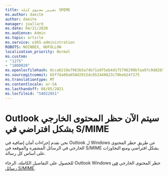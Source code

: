 ```yaml
---
title: تغيير محتوى كتلة SMIME
ms.author: daeite
author: daeite
manager: joallard
ms.date: 04/21/2020
ms.audience: Admin
ms.topic: article
ms.service: o365-administration
ROBOTS: NOINDEX, NOFOLLOW
localization_priority: Normal
ms.custom:
- "1275"
- "1800028"
ms.openlocfilehash: 0cca0219e7963b5a74b71a9f5eb4d1f5796299bfaa97c9d8265dcbf3f641b172
ms.sourcegitcommit: b5f7da89a650d2915dc652449623c78be6247175
ms.translationtype: MT
ms.contentlocale: ar-SA
ms.lasthandoff: 08/05/2021
ms.locfileid: "54022051"
---
```

# <a name="outlook-will-now-default-block-external-content-in-smime"></a>Outlook سيتم الآن حظر المحتوى الخارجي بشكل افتراضي في S/MIME

نحن نقدم إجراءات أمان إضافية في Outlook ل Windows عن طريق حظر المحتوى الخارجي في الرسائل المشفرة والموقعة في S/MIME بشكل افتراضي ومنع التجاوزات على أساس كل رسالة.

للحصول على التفاصيل الكاملة، الرجاء Outlook Windows حظر المحتوى الخارجي [في رسائل S/MIME](https://support.office.com/article/2d3a4af1-fe41-475f-a888-fc7b997d112e).